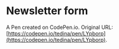 # Newsletter form

A Pen created on CodePen.io. Original URL: [https://codepen.io/tedina/pen/LYpborp](https://codepen.io/tedina/pen/LYpborp).


